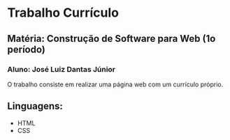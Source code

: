 # Trabalho Currículo
## Matéria: Construção de Software para Web (1o período)
### Aluno: José Luiz Dantas Júnior
O trabalho consiste em realizar uma página web com um currículo próprio.
## Linguagens:
- HTML
- CSS
